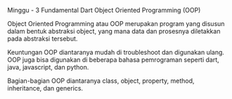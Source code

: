 Minggu - 3
Fundamental Dart Object Oriented Programming (OOP)


Object Oriented Programming atau OOP merupakan program yang disusun dalam bentuk abstraksi object, yang mana data dan prosesnya diletakkan pada abstraksi tersebut.

Keuntungan OOP diantaranya mudah di troubleshoot dan digunakan ulang. OOP juga bisa digunakan di beberapa bahasa pemrograman seperti dart, java, javascript, dan python.

Bagian-bagian OOP diantaranya class, object, property, method, inheritance, dan generics.
